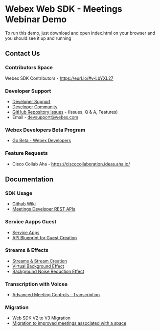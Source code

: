 # Webex Web SDK - Meetings Webinar Demo
To run this demo, just download and open index.html on your browser and you should see it up and running

## Contact Us
### Contributors Space
Webex SDK Contributors - https://eurl.io/#v-LbYXL27

### Developer Support
- [Developer Support](https://developer.webex.com/support)
- [Developer Community](https://community.cisco.com/t5/webex-for-developers/bd-p/disc-webex-developers)
- [GitHub Repository Issues](https://github.com/webex/webex-js-sdk/issues) - (Issues, Q & A, Features)
- Email - devsupport@webex.com

### Webex Developers Beta Program
- [Go Beta - Webex Developers](https://gobeta.webex.com/key/dev-platform)

### Feature Requests
- Cisco Collab Aha - https://ciscocollaboration.ideas.aha.io/

## Documentation
### SDK Usage
- [Github Wiki](https://github.com/webex/webex-js-sdk/wiki)
- [Meetings Developer REST APIs](https://developer.webex.com/docs/meetings)

### Service Aapps Guest
- [Service Apps](https://developer.webex.com/docs/sa-guest-management)
- [API Blueprint for Guest Creation](https://developer.webex.com/docs/api/v1/guests-management/create-a-guest)

### Streams & Effects
- [Streams & Stream Creation](https://github.com/webex/webex-js-sdk/wiki/Streams-and-Effects#streams)
- [Virtual Background Effect](https://github.com/webex/webex-js-sdk/wiki/Streams-and-Effects#virtual-background-effect)
- [Background Noise Reduction Effect](https://github.com/webex/webex-js-sdk/wiki/Streams-and-Effects#apply-the-noise-reduction-effect)

### Transcription with Voicea
- [Advanced Meeting Controls - Transcription](https://github.com/webex/webex-js-sdk/wiki/Advanced-Meeting-Controls#transcription)


### Migration
- [Web SDK V2 to V3 Migration](https://github.com/webex/webex-js-sdk/wiki/Migrating-SDK-Version-1-or-Version-2-to-Version-3)
- [Migration to improved meetings associated with a space](https://github.com/webex/webex-js-sdk/wiki/Migration-to-improved-meetings-associated-with-a-space)
